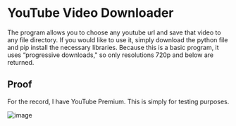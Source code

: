 # YouTube Video Downloader

The program allows you to choose any youtube url and save that video to any file directory. If you would like to use it, simply download the python file and pip install the necessary libraries. Because this is a basic program, it uses “progressive downloads," so only resolutions 720p and below are returned.

## Proof

For the record, I have YouTube Premium. This is simply for testing purposes.

![image](https://github.com/user-attachments/assets/efa08746-befb-45e9-be60-9b7189c93337)
